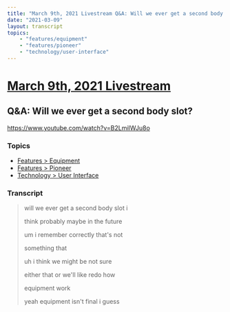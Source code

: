 ```yaml
---
title: "March 9th, 2021 Livestream Q&A: Will we ever get a second body slot?"
date: "2021-03-09"
layout: transcript
topics:
    - "features/equipment"
    - "features/pioneer"
    - "technology/user-interface"
---
```

# [March 9th, 2021 Livestream](../2021-03-09.md)
## Q&A: Will we ever get a second body slot?
https://www.youtube.com/watch?v=B2LmiIWJu8o

### Topics
* [Features > Equipment](../topics/features/equipment.md)
* [Features > Pioneer](../topics/features/pioneer.md)
* [Technology > User Interface](../topics/technology/user-interface.md)

### Transcript

> will we ever get a second body slot i
>
> think probably maybe in the future
>
> um i remember correctly that's not
>
> something that
>
> uh i think we might be not sure
>
> either that or we'll like redo how
>
> equipment work
>
> yeah equipment isn't final i guess
